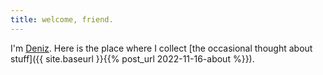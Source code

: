```yaml
---
title: welcome, friend.
---
```


I'm [Deniz](https://github.com/ledeniz). Here is the place  where I collect [the occasional thought about stuff]({{ site.baseurl }}{{% post_url 2022-11-16-about %}}).
